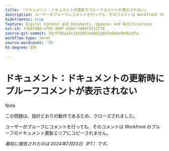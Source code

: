 ```yaml
---
title: 「ドキュメント：ドキュメントの更新でプルーフコメントが表示されない」
description: ユーザーがプルーフにコメントを行っても、そのコメントは Workfront のプルーフのドキュメント更新エリアにコピーされません。
hidefromtoc: true
feature: Digital Content and Documents, Updates and Notifications
exl-id: 37b8f980-c782-404f-838d-7404f9112778
source-git-commit: 78c9f85a24c3343053e0862a847e6b6e9b0b2dfa
workflow-type: tm+mt
source-wordcount: '75'
ht-degree: 89%

---
```


# ドキュメント：ドキュメントの更新時にプルーフコメントが表示されない

>[!NOTE]
>
>この問題は、設計どおりの動作であるため、クローズされました。

ユーザーがプルーフにコメントを行っても、そのコメントは Workfront のプルーフのドキュメント更新エリアにコピーされません。

_最初に報告されたのは 2024年7月23日（PT）です。_
